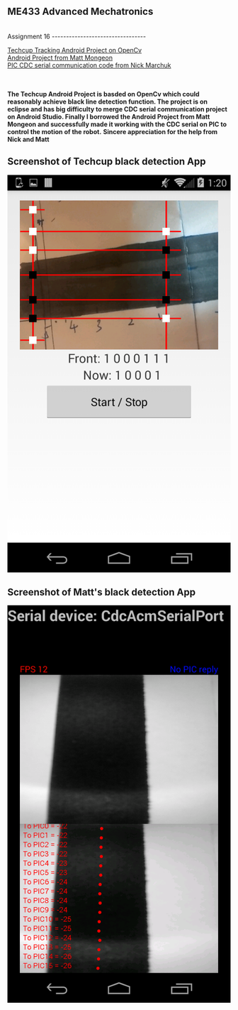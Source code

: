 ME433 Advanced Mechatronics
---------------------------------
<br> 
Assignment 16
---------------------------------

[Techcup Tracking Android Project on OpenCv](https://github.com/hereissunyue/ME433/tree/master/HW16/TechcupAndroid)<br> 
[Android Project from Matt Mongeon](https://github.com/hereissunyue/ME433/tree/master/HW16/AndroidfromMatt)<br>
[PIC CDC serial communication code from Nick Marchuk](https://github.com/hereissunyue/ME433/tree/master/HW16/PIC_CDC_Serial/src)<br>  
<br> 
 
<b>The Techcup Android Project is basded on OpenCv which could reasonably achieve black line detection function. The project is on eclipse and has big difficulty to merge CDC serial communication project on Android Studio. Finally I borrowed the Android Project from Matt Mongeon and successfully made it working with the CDC serial on PIC to control the motion of the robot.</b>
<b>Sincere appreciation for the help from Nick and Matt</b>
<br>

Screenshot of Techcup black detection App
---------------------------------
<img src="https://raw.githubusercontent.com/hereissunyue/ME433/master/HW16/figure/1.jpg">
<br>

Screenshot of Matt's black detection App
---------------------------------
<img src="https://raw.githubusercontent.com/hereissunyue/ME433/master/HW16/figure/2.png">